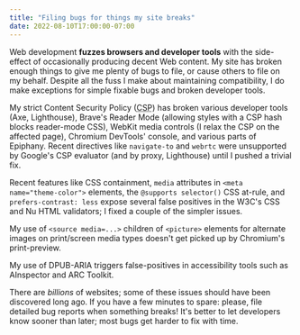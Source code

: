```yaml
---
title: "Filing bugs for things my site breaks"
date: 2022-08-10T17:00:00-07:00
---
```


Web development **fuzzes browsers and developer tools** with the side-effect of occasionally producing decent Web content. My site has broken enough things to give me plenty of bugs to file, or cause others to file on my behalf. Despite all the fuss I make about maintaining compatibility, I do make exceptions for simple fixable bugs and broken developer tools.

My strict Content Security Policy (<abbr title="Content Security Policy">CSP</abbr>) has broken various developer tools (Axe, Lighthouse), Brave's Reader Mode (allowing styles with a CSP hash blocks reader-mode CSS), WebKit media controls (I relax the <abbr>CSP</abbr> on the affected page), Chromium DevTools' console, and various parts of Epiphany. Recent directives like `navigate-to` and `webrtc` were unsupported by Google's CSP evaluator (and by proxy, Lighthouse) until I pushed a trivial fix.

Recent features like CSS containment, `media` attributes in `<meta name="theme-color">` elements, the `@supports selector()` CSS at-rule, and `prefers-contrast: less` expose several false positives in the W3C's CSS and Nu HTML validators; I fixed a couple of the simpler issues.

My use of `<source media=...>` children of `<picture>` elements for alternate images on print/screen media types doesn't get picked up by Chromium's print-preview.

My use of DPUB-ARIA triggers false-positives in accessibility tools such as AInspector and ARC Toolkit.

There are *billions* of websites; some of these issues should have been discovered long ago. If you have a few minutes to spare: please, file detailed bug reports when something breaks! It's better to let developers know sooner than later; most bugs get harder to fix with time.
